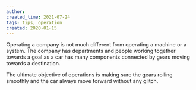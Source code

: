 ```yaml
---
author: 
created_time: 2021-07-24
tags: tips, operation
created: 2020-01-15
---
```


Operating a company is not much different from operating a machine or a system. The company has departments and people working together towards a goal as a car has many components connected by gears moving towards a destination.

The ultimate objective of operations is making sure the gears rolling smoothly and the car always move forward without any glitch.
